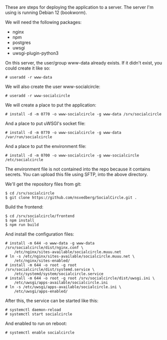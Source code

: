 These are steps for deploying the application to a server. The server I'm using
is running Debian 12 (bookworm).

We will need the following packages:

- nginx
- npm
- postgres
- uwsgi
- uwsgi-plugin-python3

On this server, the user/group www-data already exists. If it didn't exist, you
could create it like so:

    # useradd -r www-data

We will also create the user www-socialcircle:

    # useradd -r www-socialcircle

We will create a place to put the application:

    # install -d -m 0770 -o www-socialcircle -g www-data /srv/socialcircle

And a place to put uWSGI's socket file:

    # install -d -m 0770 -o www-socialcircle -g www-data /var/run/socialcircle

And a place to put the environment file:

    # install -d -m 0700 -o www-socialcircle -g www-socialcircle /etc/socialcircle

The environment file is not contained into the repo because it contains
secrets. You can upload this file using SFTP, into the above directory.

We'll get the repository files from git:

    $ cd /srv/socialcircle
    $ git clone https://github.com/nsvedberg/SocialCircle.git .

Build the frontend:

    $ cd /srv/socialcircle/frontend
    $ npm install
    $ npm run build

And install the configuration files:

    # install -m 644 -o www-data -g www-data /srv/socialcircle/dist/nginx.conf \
        /etc/nginx/sites-available/socialcircle.muuu.net
    # ln -s /etc/nginx/sites-available/socialcircle.muuu.net \
        /etc/nginx/sites-enabled/
    # install -m 644 -o root -g root /srv/socialcircle/dist/systemd.service \
        /etc/systemd/system/socialcircle.service
    # install -m 644 -o root -g root /srv/socialcircle/dist/uwsgi.ini \
        /etc/uwsgi/apps-available/socialcircle.ini
    # ln -s /etc/uwsgi/apps-available/socialcircle.ini \
        /etc/uwsgi/apps-enabled/

After this, the service can be started like this:

    # systemctl daemon-reload
    # systemctl start socialcircle

And enabled to run on reboot:

    # systemctl enable socialcircle

